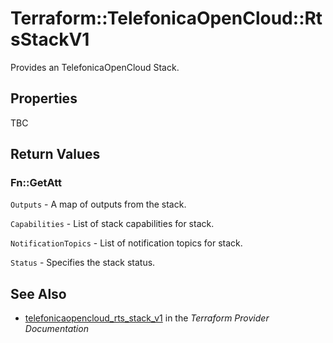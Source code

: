 # Terraform::TelefonicaOpenCloud::RtsStackV1

Provides an TelefonicaOpenCloud Stack.

## Properties

TBC

## Return Values

### Fn::GetAtt

`Outputs` - A map of outputs from the stack.

`Capabilities` - List of stack capabilities for stack.

`NotificationTopics` - List of notification topics for stack.

`Status` - Specifies the stack status.

## See Also

* [telefonicaopencloud_rts_stack_v1](https://www.terraform.io/docs/providers/telefonicaopencloud/r/rts_stack_v1.html) in the _Terraform Provider Documentation_